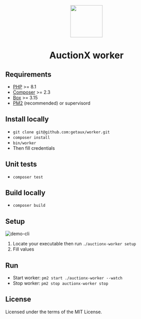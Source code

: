 <p align="center">
    <img width="100" src="https://user-images.githubusercontent.com/1866496/173375782-cf5bcb4e-8e7d-4e0f-984f-fef5202362a0.png"/>
</p>

<h1 align="center">AuctionX worker</h1>

## Requirements

- [PHP](https://www.php.net/) >= 8.1
- [Composer](https://getcomposer.org/) >= 2.3
- [Box](https://github.com/box-project/box) >= 3.15
- [PM2](https://pm2.keymetrics.io/) (recommended) or supervisord

## Install locally

- `git clone git@github.com:getaux/worker.git`
- `composer install`
- `bin/worker`
- Then fill credentials

## Unit tests

- `composer test`

## Build locally

- `composer build`

## Setup

![demo-cli](https://user-images.githubusercontent.com/1866496/172454669-531e3c6a-1d2c-43ad-bb38-ff1f33feec99.gif)

1. Locate your executable then run `./auctionx-worker setup`
2. Fill values

## Run

- Start worker: `pm2 start ./auctionx-worker --watch`
- Stop worker: `pm2 stop auctionx-worker stop`

## License

Licensed under the terms of the MIT License.
